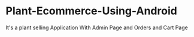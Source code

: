 # Plant-Ecommerce-Using-Android
It's a plant selling Application With Admin Page and Orders and Cart Page
